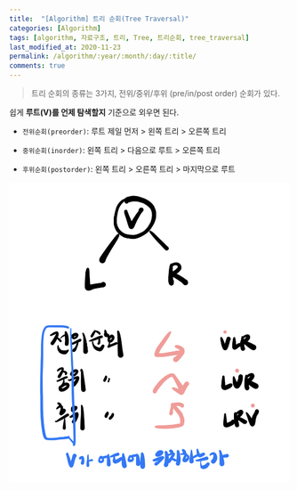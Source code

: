 ```yaml
---
title:  "[Algorithm] 트리 순회(Tree Traversal)"
categories: [Algorithm]
tags: [algorithm, 자료구조, 트리, Tree, 트리순회, tree_traversal]
last_modified_at: 2020-11-23
permalink: /algorithm/:year/:month/:day/:title/
comments: true
---
```

> 트리 순회의 종류는 3가지, 전위/중위/후위 (pre/in/post order) 순회가 있다.

쉽게 **루트(V)를 언제 탐색할지** 기준으로 외우면 된다.

* `전위순회(preorder)`: 루트 제일 먼저 > 왼쪽 트리 >  오른쪽 트리

* `중위순회(inorder)`: 왼쪽 트리 > 다음으로 루트 > 오른쪽 트리

* `후위순회(postorder)`: 왼쪽 트리 > 오른쪽 트리 > 마지막으로 루트


![SourceTree_Preferences](/assets/images/algorithm/tree_traversal.jpg)